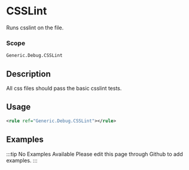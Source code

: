 # CSSLint

Runs csslint on the file.

### Scope

`Generic.Debug.CSSLint`

## Description

All css files should pass the basic csslint tests.

## Usage

```xml
<rule ref="Generic.Debug.CSSLint"></rule>
```

## Examples

:::tip No Examples Available
Please edit this page through Github to add examples.
:::